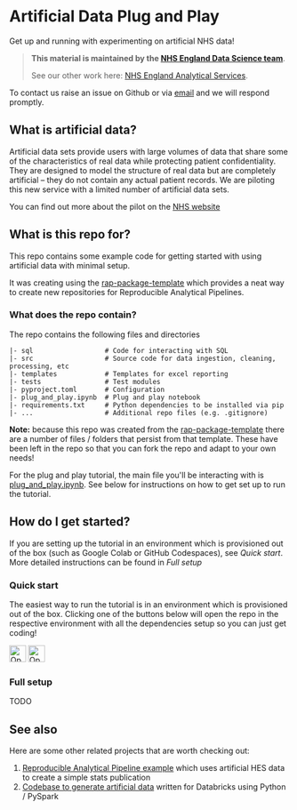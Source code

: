 # Artificial Data Plug and Play

Get up and running with experimenting on artificial NHS data!

> **This material is maintained by the [NHS England Data Science team](mailto:datascience@nhs.net)**.
>
> See our other work here: [NHS England Analytical Services](https://github.com/NHSDigital/data-analytics-services).

To contact us raise an issue on Github or via [email](mailto:datascience@nhs.net) and we will respond promptly.


## What is artificial data?
Artificial data sets provide users with large volumes of data that share some of the characteristics of real data while protecting patient confidentiality. They are designed to model the structure of real data but are completely artificial – they do not contain any actual patient records. We are piloting this new service with a limited number of artificial data sets.

You can find out more about the pilot on the [NHS website](https://digital.nhs.uk/services/artificial-data)

## What is this repo for?
This repo contains some example code for getting started with using artificial data with minimal setup. 

It was creating using the [rap-package-template](https://github.com/NHSDigital/rap-package-template/tree/main) which provides a neat way to create new repositories for Reproducible Analytical Pipelines.

### What does the repo contain?
The repo contains the following files and directories
```
|- sql                  # Code for interacting with SQL
|- src                  # Source code for data ingestion, cleaning, processing, etc
|- templates            # Templates for excel reporting
|- tests                # Test modules
|- pyproject.toml       # Configuration
|- plug_and_play.ipynb  # Plug and play notebook
|- requirements.txt     # Python dependencies to be installed via pip
|- ...                  # Additional repo files (e.g. .gitignore)
```

**Note:** because this repo was created from the [rap-package-template](https://github.com/NHSDigital/rap-package-template/tree/main) there are a number of files / folders that persist from that template. 
These have been left in the repo so that you can fork the repo and adapt to your own needs! 

For the plug and play tutorial, the main file you'll be interacting with is [plug_and_play.ipynb](./plug_and_play.ipynb). See below for instructions on how to get set up to run the tutorial. 


## How do I get started?

If you are setting up the tutorial in an environment which is provisioned out of the box (such as Google Colab or GitHub Codespaces), see *Quick start*.
More detailed instructions can be found in *Full setup*

### Quick start
The easiest way to run the tutorial is in an environment which is provisioned out of the box.
Clicking one of the buttons below will open the repo in the respective environment with all the dependencies setup so you can just get coding!

<a href="https://github.com/codespaces/new?template_repository=NHSDigital/artificial-data-plug-and-play" target="_parent"><img src="https://github.com/codespaces/badge.svg" height=30px alt="Open In Codespaces"/></a>
<a href="https://colab.research.google.com/github/NHSDigital/artificial-data-plug-and-play/blob/aj-upload-tutorial-notebook/plug_and_play.ipynb" target="_parent"><img src="https://colab.research.google.com/assets/colab-badge.svg" height=30px alt="Open In Colab"/></a>


### Full setup
TODO


## See also
Here are some other related projects that are worth checking out:
1. [Reproducible Analytical Pipeline example](https://github.com/NHSDigital/RAP_example_pipeline_python/tree/main)  which uses artificial HES data to create a simple stats publication
1. [Codebase to generate artificial data](https://github.com/NHSDigital/artificial-data-generator) written for Databricks using Python / PySpark